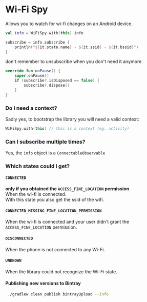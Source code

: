 # Wi-Fi Spy
Allows you to watch for wi-fi changes on an Android device.

```kotlin
val info = WiFiSpy.with(this).info

subscribe = info.subscribe {
    println("${it.state.name} - ${it.ssid} - ${it.bssid}")
}

```
don't remember to unsubscribe when you don't need it anymore
```kotlin
override fun onPause() {
    super.onPause()
    if (subscribe?.isDisposed == false) {
        subscribe?.dispose()
    }
}
```

### Do I need a context?
Sadly yes, to bootstrap the library you will need a valid context:

```kotlin
WiFiSpy.with(this) // this is a context (eg. activity)
```

### Can I subscribe multiple times?
Yes, the `info` object is a `ConnectableObservable`

### Which states could I get?

#### `CONNECTED`
**only if you obtained the `ACCESS_FINE_LOCATION` permission**
<br>
When the wi-fi is connected.
<br>
With this state you also get the ssid of the wifi.
 

#### `CONNECTED_MISSING_FINE_LOCATION_PERMISSION`
When the wi-fi is connected and your user didn't grant the `ACCESS_FINE_LOCATION` permission.

#### `DISCONNECTED`
When the phone is not connected to any Wi-Fi.

#### `UNKNOWN`
When the library could not recognize the Wi-Fi state.

#### Publishing new versions to Bintray
```bash
 ./gradlew clean publish bintrayUpload --info
 ```